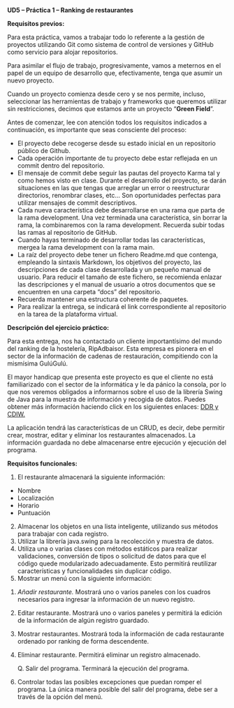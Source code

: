 **UD5 – Práctica 1 – Ranking de restaurantes**

**Requisitos previos:**

Para esta práctica, vamos a trabajar todo lo referente a la gestión de proyectos utilizando Git como sistema de control de versiones y GitHub como servicio para alojar repositorios.

Para asimilar el flujo de trabajo, progresivamente, vamos a meternos en el papel de un equipo de desarrollo que, efectivamente, tenga que asumir un nuevo proyecto.

Cuando un proyecto comienza desde cero y se nos permite, incluso, seleccionar las herramientas de trabajo y frameworks que queremos utilizar sin restricciones, decimos que estamos ante un proyecto “**Green Field**”.

Antes de comenzar, lee con atención todos los requisitos indicados a continuación, es importante que seas consciente del proceso:

- El proyecto debe recogerse desde su estado inicial en un repositorio público de Github.
- Cada operación importante de tu proyecto debe estar reflejada en un commit dentro del repositorio.
- El mensaje de commit debe seguir las pautas del proyecto Karma tal y como hemos visto en clase. Durante el desarrollo del proyecto, se darán situaciones en las que tengas que arreglar un error o reestructurar directorios, renombrar clases, etc... Son oportunidades perfectas para utilizar mensajes de commit descriptivos.
- Cada nueva característica debe desarrollarse en una rama que parta de la rama development.  Una  vez  terminada  una  característica, sin  borrar  la  rama, la combinaremos con la rama development. Recuerda subir todas las ramas al repositorio de GitHub.
- Cuando hayas terminado de desarrollar todas las características, mergea la rama development con la rama main.
- La raíz del proyecto debe tener un fichero Readme.md que contenga, empleando la sintaxis Markdown, los objetivos del proyecto, las descripciones de cada clase desarrollada y un pequeño manual de usuario. Para reducir el tamaño de este fichero, se recomienda enlazar las descripciones y el manual de usuario a otros documentos que se encuentren en una carpeta “docs” del repositorio.
- Recuerda mantener una estructura coherente de paquetes.
- Para realizar la entrega, se indicará el link correspondiente al repositorio en la tarea de la plataforma virtual.

**Descripción del ejercicio práctico:**

Para esta entrega, nos ha contactado un cliente importantísimo del mundo del ranking de la hostelería, RipAdbaisor. Esta empresa es pionera en el sector de la información de cadenas de restauración, compitiendo con la mismísima GulúGulú.

El mayor handicap que presenta este proyecto es que el cliente no está familiarizado con el sector de la informática y le da pánico la consola, por lo que nos veremos obligados a informarnos sobre el uso de la librería Swing de Java para la muestra de información y recogida de datos. Puedes obtener más información haciendo click en los siguientes enlaces: [DDR y](https://www.discoduroderoer.es/metodos-y-funciones-joptionpane-de-java/) [CDIW.](https://www.clasesdeinformaticaweb.com/java-desde-cero/joptionpane-entrada-de-datos-en-java/)

La aplicación tendrá las características de un CRUD, es decir, debe permitir crear, mostrar, editar y eliminar los restaurantes almacenados. La información guardada no debe almacenarse entre ejecución y ejecución del programa.

**Requisitos funcionales:**

1) El restaurante almacenará la siguiente información:
- Nombre
- Localización
- Horario
- Puntuación
2) Almacenar los objetos en una lista inteligente, utilizando sus métodos para trabajar con cada registro.
3) Utilizar la librería java.swing para la recolección y muestra de datos.
3) Utiliza una o varias clases con métodos estáticos para realizar validaciones, conversión de tipos o solicitud de datos para que el código quede modularizado adecuadamente. Esto permitirá reutilizar características y funcionalidades sin duplicar código.
3) Mostrar un menú con la siguiente información:
1. *Añadir restaurante.*  Mostrará uno o varios paneles con los cuadros necesarios para ingresar la información de un nuevo registro.
1. Editar restaurante. Mostrará uno o varios paneles y permitirá la edición de la información de algún registro guardado.
1. Mostrar restaurantes. Mostrará toda la información de cada restaurante ordenado por ranking de forma descendente.
1. Eliminar restaurante. Permitirá eliminar un registro almacenado.

   Q. Salir del programa. Terminará la ejecución del programa.

6) Controlar todas las posibles excepciones que puedan romper el programa. La única manera posible del salir del programa, debe ser a través de la opción del menú.